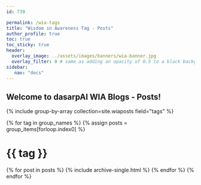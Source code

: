 ```yaml
---
id: 739    

permalink: /wia-tags
title: "Wisdom in Awareness Tag - Posts"
author_profile: true
toc: true
toc_sticky: true
header:
  overlay_image: ../assets/images/banners/wia-banner.jpg
  overlay_filter: 0 # same as adding an opacity of 0.5 to a black background
sidebar:
   nav: "docs"
---
```


## Welcome to dasarpAI WIA Blogs - Posts!

{% include group-by-array collection=site.wiaposts field="tags" %}

{% for tag in group_names %}
{% assign posts = group_items[forloop.index0] %}

  <h1 id="{{ tag | slugify }}" class="archive__subtitle">{{ tag }}</h1>
  {% for post in posts %}
    {% include archive-single.html %}
  {% endfor %}
{% endfor %}


